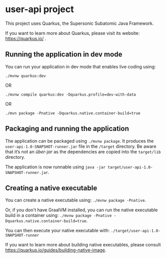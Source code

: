 # user-api project

This project uses Quarkus, the Supersonic Subatomic Java Framework.

If you want to learn more about Quarkus, please visit its website: https://quarkus.io/ .

## Running the application in dev mode

You can run your application in dev mode that enables live coding using:
```
./mvnw quarkus:dev
```
OR
```
./mvnw compile quarkus:dev -Dquarkus.profile=dev-with-data
```
OR
```
./mvn package -Pnative -Dquarkus.native.container-build=true
```

## Packaging and running the application

The application can be packaged using `./mvnw package`.
It produces the `user-api-1.0-SNAPSHOT-runner.jar` file in the `/target` directory.
Be aware that it’s not an _über-jar_ as the dependencies are copied into the `target/lib` directory.

The application is now runnable using `java -jar target/user-api-1.0-SNAPSHOT-runner.jar`.

## Creating a native executable

You can create a native executable using: `./mvnw package -Pnative`.

Or, if you don't have GraalVM installed, you can run the native executable build in a container using: `./mvnw package -Pnative -Dquarkus.native.container-build=true`.

You can then execute your native executable with: `./target/user-api-1.0-SNAPSHOT-runner`

If you want to learn more about building native executables, please consult https://quarkus.io/guides/building-native-image.
